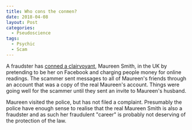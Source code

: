 ```yaml
---
title: Who cons the conmen?
date: 2018-04-08
layout: Post
categories:
  - Pseudoscience
tags:
  - Psychic
  - Scam
---
```


A fraudster has [conned a clairvoyant](https://www.eveningexpress.co.uk/fp/news/local/caught-dead-handed-north-east-clairvoyant-shocked-after-fraudster-impersonated-her-and-tried-to-con-people-out-of-cash1/), Maureen Smith, in the UK by pretending to be her on Facebook and charging people money for online readings. The scammer sent messages to all of Maureen's friends through an account that was a copy of the real Maureen's account. Things were going well for the scammer until they sent an invite to Maureen's husband.

<!-- more -->

Maureen visited the police, but has not filed a complaint. Presumably the police have enough sense to realise that the real Maureen Smith is also a fraudster and as such her fraudulent "career" is probably not deserving of the protection of the law.
